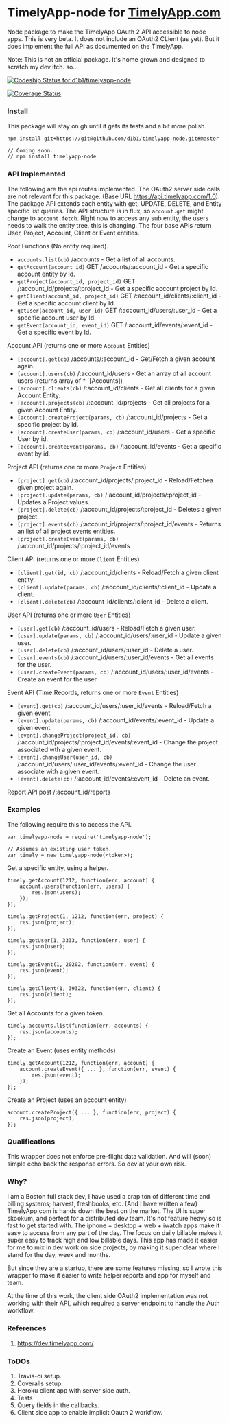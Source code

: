 # TimelyApp-node for [TimelyApp.com](https://timelyapp.com/)

Node package to make the TimelyApp OAuth 2 API accessible to node apps. This is
very beta. It does not include an OAuth2 CLient (as yet). But it does implement the
full API as documented on the TimelyApp.

Note: This is not an official package. It's home grown and designed to scratch my
dev itch. so...

[ ![Codeship Status for d1b1/timelyapp-node](https://codeship.com/projects/155bddf0-63da-0134-68f7-3efe9c97f668/status?branch=master)](https://codeship.com/projects/175463)

[![Coverage Status](https://coveralls.io/repos/github/d1b1/timelyapp-node/badge.svg)](https://coveralls.io/github/d1b1/timelyapp-node)

### Install
This package will stay on gh until it gets its tests and a bit more polish.

    npm install git+https://git@github.com/d1b1/timelyapp-node.git#master

    // Coming soon.
    // npm install timelyapp-node

### API Implemented
The following are the api routes implemented. The OAuth2 server side calls are not
relevant for this package. (Base URL https://api.timelyapp.com/1.0). The package
API extends each entity with get, UPDATE, DELETE, and Entity specific list
queries. The API structure is in flux, so `account.get` might change to `account.fetch`.
Right now to access any sub entity, the users needs to walk the entity tree, this
is changing. The four base APIs return User, Project, Account, Client or Event
entities.

Root Functions (No entity required).
 * `accounts.list(cb)` /accounts - Get a list of all accounts.
 * `getAccount(account_id)` GET /accounts/:account_id - Get a specific account entity by Id.
 * `getProject(account_id, project_id)` GET /:account_id/projects/:project_id - Get a specific account project by Id.
 * `getClient(account_id, project_id)` GET /:account_id/clients/:client_id - Get a specific account client by Id.
 * `getUser(account_id, user_id)` GET /:account_id/users/:user_id - Get a specific account user by Id.
 * `getEvent(account_id, event_id)` GET /:account_id/events/:event_id - Get a specific event by Id.

Account API (returns one or more `Account` Entities)
 * `[account].get(cb)` /accounts/:account_id - Get/Fetch a given account again.
 * `[account].users(cb)` /:account_id/users - Get an array of all account users (returns array of * `[Accounts])
 * `[account].clients(cb)` /:account_id/clients - Get all clients for a given Account Entity.
 * `[account].projects(cb)` /:account_id/projects - Get all projects for a given Account Entity.
 * `[account].createProject(params, cb)` /:account_id/projects - Get a specific project by id.
 * `[account].createUser(params, cb)` /:account_id/users - Get a specific User by id.
 * `[account].createEvent(params, cb)` /:account_id/events - Get a specific event by id.

Project API (returns one or more `Project` Entities)
 * `[project].get(cb)` /:account_id/projects/:project_id - Reload/Fetchea given project again.
 * `[project].update(params, cb)` /:account_id/projects/:project_id - Updates a Project values.
 * `[project].delete(cb)` /:account_id/projects/:project_id - Deletes a given project.
 * `[project].events(cb)` /:account_id/projects/:project_id/events - Returns an list of all project events entities.
 * `[project].createEvent(params, cb)` /:account_id/projects/:project_id/events

Client API (returns one or more `Client` Entities)
 * `[client].get(id, cb)` /:account_id/clients - Reload/Fetch a given client entity.
 * `[client].update(params, cb)` /:account_id/clients/:client_id - Update a client.
 * `[client].delete(cb)` /:account_id/clients/:client_id - Delete a client.

User API (returns one or more `User` Entities)
 * `[user].get(cb)` /:account_id/users - Reload/Fetch a given user.
 * `[user].update(params, cb)` /:account_id/users/:user_id - Update a given user.
 * `[user].delete(cb)` /:account_id/users/:user_id - Delete a user.
 * `[user].events(cb)` /:account_id/users/:user_id/events - Get all events for the user.
 * `[user].createEvent(params, cb)` /:account_id/users/:user_id/events - Create an event for the user.

Event API (Time Records, returns one or more `Event` Entities)
 * `[event].get(cb)` /:account_id/users/:user_id/events - Reload/Fetch a given event.
 * `[event].update(params, cb)` /:account_id/events/:event_id - Update a given event.
 * `[event].changeProject(project_id, cb)` /:account_id/projects/:project_id/events/:event_id - Change the project associated wth a given event.
 * `[event].changeUser(user_id, cb)` /:account_id/users/:user_id/events/:event_id - Change the user associate with a given event.
 * `[event].delete(cb)` /:account_id/events/:event_id - Delete an event.

Report API
    post /:account_id/reports

### Examples
The following require this to access the API.

    var timelyapp-node = require('timelyapp-node');

    // Assumes an existing user token.
    var timely = new timelyapp-node(<token>);

Get a specific entity, using a helper.

    timely.getAccount(1212, function(err, account) {
        account.users(function(err, users) {
            res.json(users);
        });
    });

    timely.getProject(1, 1212, function(err, project) {
        res.json(project);
    });

    timely.getUser(1, 3333, function(err, user) {
        res.json(user);
    });

    timely.getEvent(1, 20202, function(err, event) {
        res.json(event);
    });

    timely.getClient(1, 39322, function(err, client) {
        res.json(client);
    });

Get all Accounts for a given token.

    timely.accounts.list(function(err, accounts) {
        res.json(accounts);
    });

Create an Event (uses entity methods)

    timely.getAccount(1212, function(err, account) {
        account.createEvent({ ... }, function(err, event) {
            res.json(event);
        });
    });

Create an Project (uses an account entity)

    account.createProject({ ... }, function(err, project) {
        res.json(project);
    });

### Qualifications
This wrapper does not enforce pre-flight data validation. And will (soon) simple
echo back the response errors. So dev at your own risk.

### Why?
I am a Boston full stack dev, I have used a crap ton of different time and billing systems;
harvest, freshbooks, etc. (And I have written a few) TimelyApp.com is hands down the best
on the market. The UI is super skookum, and perfect for a distributed dev team. It's not feature
heavy so is fast to get started with. The iphone + desktop + web + iwatch apps make it
easy to access from any part of the day. The focus on daily billable makes it super easy
to track high and low billable days. This app has made it easier for me to mix in dev
work on side projects, by making it super clear where I stand for the day, week and
months.

But since they are a startup, there are some features missing, so I wrote this wrapper
to make it easier to write helper reports and app for myself and team.

At the time of this work, the client side OAuth2 implementation was not working
with their API, which required a server endpoint to handle the Auth workflow.

### References
1. https://dev.timelyapp.com/

### ToDOs
 1. Travis-ci setup.
 2. Coveralls setup.
 3. Heroku client app with server side auth.
 4. Tests
 5. Query fields in the callbacks.
 6. Client side app to enable implicit Oauth 2 workflow.

